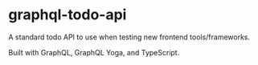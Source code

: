 # graphql-todo-api

A standard todo API to use when testing new frontend tools/frameworks.

Built with GraphQL, GraphQL Yoga, and TypeScript.
